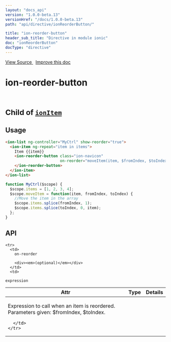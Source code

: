 ```yaml
---
layout: "docs_api"
version: "1.0.0-beta.13"
versionHref: "/docs/1.0.0-beta.13"
path: "api/directive/ionReorderButton/"

title: "ion-reorder-button"
header_sub_title: "Directive in module ionic"
doc: "ionReorderButton"
docType: "directive"
---
```


<div class="improve-docs">
  <a href='http://github.com/driftyco/ionic/tree/1.x/js/angular/directive/itemReorderButton.js#L5'>
    View Source
  </a>
  &nbsp;
  <a href='http://github.com/driftyco/ionic/edit/master/js/angular/directive/itemReorderButton.js#L5'>
    Improve this doc
  </a>
</div>




<h1 class="api-title">

  ion-reorder-button


<br />
<small>
  Child of <a href="/docs/api/directive/ionItem/"><code>ionItem</code></a>
</small>


</h1>














  
<h2 id="usage">Usage</h2>
  
```html
<ion-list ng-controller="MyCtrl" show-reorder="true">
  <ion-item ng-repeat="item in items">
    Item {{item}}
    <ion-reorder-button class="ion-navicon"
                        on-reorder="moveItem(item, $fromIndex, $toIndex)">
    </ion-reorder-button>
  </ion-item>
</ion-list>
```
```js
function MyCtrl($scope) {
  $scope.items = [1, 2, 3, 4];
  $scope.moveItem = function(item, fromIndex, toIndex) {
    //Move the item in the array
    $scope.items.splice(fromIndex, 1);
    $scope.items.splice(toIndex, 0, item);
  };
}
```
  
  
<h2 id="api" style="clear:both;">API</h2>

<table class="table" style="margin:0;">
  <thead>
    <tr>
      <th>Attr</th>
      <th>Type</th>
      <th>Details</th>
    </tr>
  </thead>
  <tbody>
    
    <tr>
      <td>
        on-reorder
        
        <div><em>(optional)</em></div>
      </td>
      <td>
        
  <code>expression</code>
      </td>
      <td>
        <p>Expression to call when an item is reordered.
Parameters given: $fromIndex, $toIndex.</p>

        
      </td>
    </tr>
    
  </tbody>
</table>

  

  





